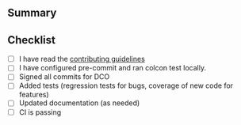 <!--
Add link to the connected issue.
If this PR closes the issue, use:

Fixes #<NUMBER>

If not, use (or similar):

Related to #<NUMBER>
-->

## Summary
<!--
For bugs, describe how this PR solves the issue, how to check if it's fixed, etc.
For features request, describe shortly what's this solving.

NOTE: The larger description should be done in the linked issue, not here.
-->

## Checklist
- [ ] I have read the [contributing guidelines](../CONTRIBUTING.md)
- [ ] I have configured pre-commit and ran colcon test locally.
- [ ] Signed all commits for DCO
- [ ] Added tests (regression tests for bugs, coverage of new code for features)
- [ ] Updated documentation (as needed)
- [ ] CI is passing
